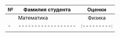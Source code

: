 |№| Фамилия студента  | Оценки |
|-| ------------------|:-------------------------------:|
|                     |   Математика| Физика    | История|
|-| ------------------|:---------:|:---------:|--------:|
| |        |   |  |

